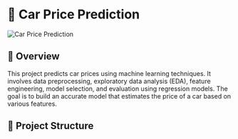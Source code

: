# 🚗 Car Price Prediction

![Car Price Prediction](https://www.google.co.in/url?sa=i&url=https%3A%2F%2Fsimplified.com%2Fgraphic-design%2Ftemplates%2Fpresentation%2Fp%2Fcar-price-prediction-presentation-56426a05-6900-4edd-ae99-c4c684adb8fc&psig=AOvVaw00RyoSCz8vryb0I3kEgTNm&ust=1743021149848000&source=images&cd=vfe&opi=89978449&ved=0CBQQjRxqFwoTCLC32PyJpowDFQAAAAAdAAAAABAE)

## 📌 Overview

This project predicts car prices using machine learning techniques. It involves data preprocessing, exploratory data analysis (EDA), feature engineering, model selection, and evaluation using regression models. The goal is to build an accurate model that estimates the price of a car based on various features.

## 📂 Project Structure

